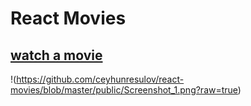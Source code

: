 # React Movies

## [watch a movie](https://popular-movi.netlify.app/)

!(https://github.com/ceyhunresulov/react-movies/blob/master/public/Screenshot_1.png?raw=true)

